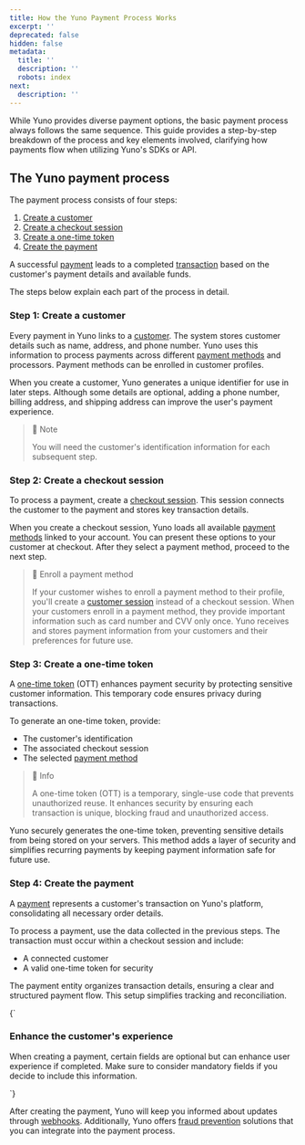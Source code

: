 ```yaml
---
title: How the Yuno Payment Process Works
excerpt: ''
deprecated: false
hidden: false
metadata:
  title: ''
  description: ''
  robots: index
next:
  description: ''
---
```

While Yuno provides diverse payment options, the basic payment process always follows the same sequence. This guide provides a step-by-step breakdown of the process and key elements involved, clarifying how payments flow when utilizing Yuno's SDKs or API.

## The Yuno payment process

The payment process consists of four steps:

1. [Create a customer](#step-1-create-a-customer)
2. [Create a checkout session](#step-2-create-a-checkout-session)
3. [Create a one-time token](#step-3-create-a-one-time-token)
4. [Create the payment](#step-4-create-the-payment)

A successful [payment](doc:payments-1) leads to a completed [transaction](doc:transactions) based on the customer's payment details and available funds.

The steps below explain each part of the process in detail.

### Step 1: Create a customer

Every payment in Yuno links to a [customer](doc:customers). The system stores customer details such as name, address, and phone number. Yuno uses this information to process payments across different [payment methods](doc:payment-methods) and processors. Payment methods can be enrolled in customer profiles.

When you create a customer, Yuno generates a unique identifier for use in later steps. Although some details are optional, adding a phone number, billing address, and shipping address can improve the user's payment experience.

> 📘 Note
>
> You will need the customer's identification information for each subsequent step.

### Step 2: Create a checkout session

To process a payment, create a [checkout session](doc:sessions#checkout-session). This session connects the customer to the payment and stores key transaction details.

When you create a checkout session, Yuno loads all available [payment methods](doc:payment-methods) linked to your account. You can present these options to your customer at checkout. After they select a payment method, proceed to the next step.

> 📘 Enroll a payment method
>
> If your customer wishes to enroll a payment method to their profile, you'll create a [customer session](doc:sessions#customer-session) instead of a checkout session. When your customers enroll in a payment method, they provide important information such as card number and CVV only once. Yuno receives and stores payment information from your customers and their preferences for future use.

### Step 3: Create a one-time token

A [one-time token](doc:tokens) (OTT) enhances payment security by protecting sensitive customer information. This temporary code ensures privacy during transactions.

To generate an one-time token, provide:

* The customer's identification
* The associated checkout session
* The selected [payment method](doc:payment-methods)

> 📘 Info
>
> A one-time token (OTT) is a temporary, single-use code that prevents unauthorized reuse. It enhances security by ensuring each transaction is unique, blocking fraud and unauthorized access.

Yuno securely generates the one-time token, preventing sensitive details from being stored on your servers. This method adds a layer of security and simplifies recurring payments by keeping payment information safe for future use.

### Step 4: Create the payment

A [payment](doc:payments-1) represents a customer's transaction on Yuno's platform, consolidating all necessary order details.

To process a payment, use the data collected in the previous steps. The transaction must occur within a checkout session and include:

* A connected customer
* A valid one-time token for security

The payment entity organizes transaction details, ensuring a clear and structured payment flow. This setup simplifies tracking and reconciliation.

<HTMLBlock>{`
<body>
  <div class="infoBlockContainer">
    <div class="verticalLine"></div>
    <div>
      <h3>Enhance the customer's experience</h3>
      <div class="contentContainer">
        <p>
          When creating a payment, certain fields are optional but can enhance user experience if completed. Make sure to consider mandatory fields if you decide to include this information.
        </p>
      </div>
    </div>
  </div>
</body>
`}</HTMLBlock>

After creating the payment, Yuno will keep you informed about updates through [webhooks](doc:webhooks-1). Additionally, Yuno offers [fraud prevention](doc:fraud) solutions that you can integrate into the payment process.